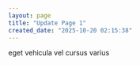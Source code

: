 ```yaml
---
layout: page
title: "Update Page 1"
created_date: "2025-10-20 02:15:38"
---
```


eget vehicula vel cursus varius 
